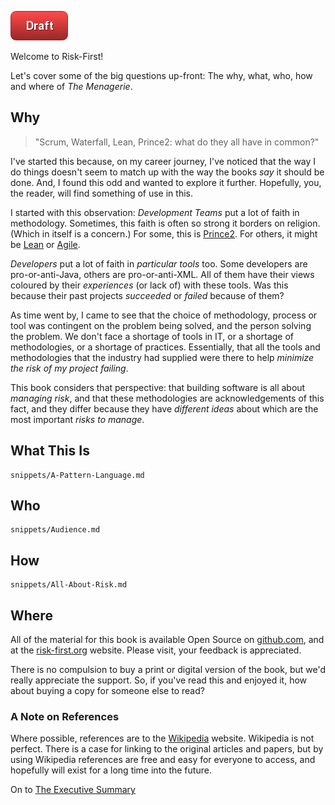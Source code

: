 ![Draft](images/state/draft.png)

Welcome to Risk-First!  

Let's cover some of the big questions up-front:  The why, what, who, how and where of _The Menagerie_.

## Why

> "Scrum, Waterfall, Lean, Prince2:  what do they all have in common?"

I've started this because, on my career journey, I've noticed that the way I do things doesn't seem to match up with the way the books _say_ it should be done.  And, I found this odd and wanted to explore it further.   Hopefully, you, the reader, will find something of use in this.   

I started with this observation:   _Development Teams_ put a lot of faith in methodology.   Sometimes, this faith is often so strong it borders on religion.  (Which in itself is a concern.)  For some, this is [Prince2]().  For others, it might be [Lean]() or [Agile]().  

_Developers_ put a lot of faith in _particular tools_ too.  Some developers are pro-or-anti-Java, others are pro-or-anti-XML.  All of them have their views coloured by their _experiences_ (or lack of) with these tools.  Was this because their past projects _succeeded_ or _failed_ because of them?

As time went by, I came to see that the choice of methodology, process or tool was contingent on the problem being solved, and the person solving the problem.  We don't face a shortage of tools in IT, or a shortage of methodologies, or a shortage of practices.   Essentially, that all the tools and methodologies that the industry had supplied were there to help _minimize the risk of my project failing_.

This book considers that perspective:  that building software is all about _managing risk_, and that these methodologies are acknowledgements of this fact, and they differ because they have _different ideas_ about which are the most important _risks to manage_.

## What This Is

```include
snippets/A-Pattern-Language.md
```

## Who

```include
snippets/Audience.md
```

## How

```include
snippets/All-About-Risk.md
```

## Where  
 
All of the material for this book is available Open Source on [github.com](https://github.com), and at the [risk-first.org](https://risk-first.org) website.  Please visit, your feedback is appreciated.  

There is no compulsion to buy a print or digital version of the book, but we'd really appreciate the support.  So, if you've read this and enjoyed it, how about buying a copy for someone else to read?

### A Note on References

Where possible, references are to the [Wikipedia](https://wikipedia.org) website.  Wikipedia is not perfect. There is a case for linking to the original articles and papers, but by using Wikipedia references are free and easy for everyone to access, and hopefully will exist for a long time into the future.

On to [The Executive Summary](Executive-Summary)
